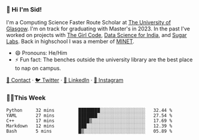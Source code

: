 ### 👋 Hi I'm Sid!
I'm a Computing Science Faster Route Scholar at [The University of Glasgow](https://gla.ac.uk). I'm on track for graduating with Master's in 2023. In the past I've worked on projects with [The Girl Code](https://thegirlcode.co/), [Data Science for India](), and [Sugar Labs](https://sugarlabs.org/). Back in highschool I was a member of [MINET](https://minet.co/). 

- 😄 Pronouns: He/Him
- ⚡ Fun fact: The benches outside the university library are the best place to nap on campus.

[📇 Contact](https://sid.gg/) · [🐦 Twitter](https://twitter.com/scholaronroad) · [👔 LinkedIn](https://linkedin.com/in/sidhant-bhavnani) · [📸 Instagram](https://www.instagram.com/bhavnani.pvt/) 

### 👨‍💻This Week
<!--START_SECTION:waka-->
```text
Python     32 mins         ████████░░░░░░░░░░░░░░░░░   32.44 % 
YAML       27 mins         ███████░░░░░░░░░░░░░░░░░░   27.54 % 
C++        17 mins         ████▒░░░░░░░░░░░░░░░░░░░░   17.69 % 
Markdown   12 mins         ███░░░░░░░░░░░░░░░░░░░░░░   12.39 % 
Bash       5 mins          █▒░░░░░░░░░░░░░░░░░░░░░░░   05.89 % 
```
<!--END_SECTION:waka-->
